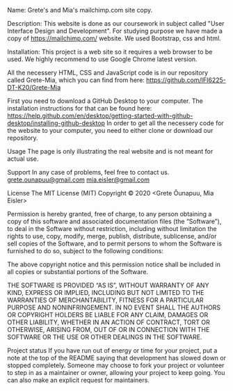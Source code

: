 Name:
Grete's and Mia's mailchimp.com site copy.

Description:
This website is done as our coursework in subject called "User Interface Design and Development". For studying purpose we have made a copy of https://mailchimp.com/ website. We used Bootstrap, css and html.

Installation:
This project is a web site so it requires a web browser to be used. We highly recommend to use Google Chrome latest version.

All the necessery HTML, CSS and JavaScript code is in our repository called Grete-Mia, which you can find from here: https://github.com/IFI6225-DT-K20/Grete-Mia

First you need to download a GitHub Desktop to your computer. The installation instructions for that can be found here: https://help.github.com/en/desktop/getting-started-with-github-desktop/installing-github-desktop
In order to get all the necessery code for the website to your computer, you need to either clone or download our repository. 


Usage
The page is only illustrating the real website and is not meant for actual use.

Support
In any case of problems, feel free to contact us.
grete.ounapuu@gmail.com
mia.eisler@gmail.com

License
The MIT License (MIT)
Copyright © 2020 <Grete Õunapuu, Mia Eisler>

Permission is hereby granted, free of charge, to any person obtaining a copy of this software and associated documentation files (the “Software”), to deal in the Software without restriction, including without limitation the rights to use, copy, modify, merge, publish, distribute, sublicense, and/or sell copies of the Software, and to permit persons to whom the Software is furnished to do so, subject to the following conditions:

The above copyright notice and this permission notice shall be included in all copies or substantial portions of the Software.

THE SOFTWARE IS PROVIDED “AS IS”, WITHOUT WARRANTY OF ANY KIND, EXPRESS OR IMPLIED, INCLUDING BUT NOT LIMITED TO THE WARRANTIES OF MERCHANTABILITY, FITNESS FOR A PARTICULAR PURPOSE AND NONINFRINGEMENT. IN NO EVENT SHALL THE AUTHORS OR COPYRIGHT HOLDERS BE LIABLE FOR ANY CLAIM, DAMAGES OR OTHER LIABILITY, WHETHER IN AN ACTION OF CONTRACT, TORT OR OTHERWISE, ARISING FROM, OUT OF OR IN CONNECTION WITH THE SOFTWARE OR THE USE OR OTHER DEALINGS IN THE SOFTWARE.

Project status
If you have run out of energy or time for your project, put a note at the top of the README saying that development has slowed down or stopped completely. Someone may choose to fork your project or volunteer to step in as a maintainer or owner, allowing your project to keep going. You can also make an explicit request for maintainers.
